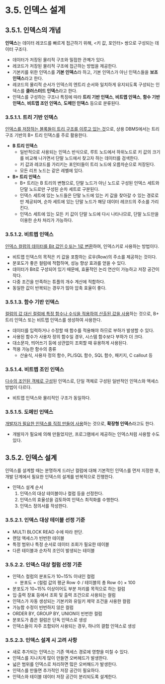 # 3.5. 인덱스 설계

## 3.5.1. 인덱스의 개념
**인덱스**는 데이터 레코드를 빠르게 접근하기 위해, <키 값, 포인터> 쌍으로 구성되는 데이터 구조다.
- 데이터가 저장된 물리적 구조와 밀접한 관꼐가 있다.
- 레코드가 저장된 물리적 구조에 접근하는 방법을 제공한다.
- 기본키를 위한 인덱스를 **기본 인덱스**라 하고, 기본 인덱스가 아닌 인덱스들을 **보조 인덱스**라고 한다.
- 레코드의 물리적 순서가 인덱스의 엔트리 순서와 일치하게 유지되도록 구성되는 인덱스를 **클러스터드 인덱스**라고 한다.
- 인덱스를 구성하는 구조나 특징에 따라 **트리 기반 인덱스**, **비트맵 인덱스**, **함수 기반 인덱스**, **비트맵 조인 인덱스**, **도메인 인덱스** 등으로 분류된다.

### 3.5.1.1. 트리 기반 인덱스
<u>인덱스를 저장하는 블록들이 트리 구조를 이루고 있는 것</u>으로, 상용 DBMS에서는 트리 구조 기반의 B+ 트리 인덱스를 주로 활용한다.
- **B 트리 인덱스**
  - 일반적으로 사용되는 인덱스 반식으로, 루트 노드에서 하위노드로 키 값의 크기를 비교해 나가면서 단말 노드에서 찾고자 하는 데이터를 검색한다.
  - 키 값과 레코드를 가리키는 포인터들이 트리 노드에 오름차순으로 저장된다.
  - 모든 리프 노드는 같은 레벨에 있다.
- **B+ 트리 인덱스**
  - B+ 트리는 B 트리의 변형으로, 단말 노드가 아닌 노드로 구성된 인덱스 세트와 단말 노드로만 구성된 순차 세트로 구분된다.
  - 인덱스 세트에 있는 노드들은 단말 노드에 있는 키 값을 찾아갈 수 있는 경로로만 제공되며, 순차 세트에 있는 단말 노드가 해당 데이터 레코드의 주소를 가리킨다.
  - 인덱스 세트에 있는 모든 키 값이 단말 노드에 다시 나타나므로, 단말 노드만을 이용한 순차 처리가 가능하다.

### 3.5.1.2. 비트맵 인덱스
<u>인덱스 컬럼의 데이터를 Bit 값인 0 또는 1로 변환</u>하여, 인덱스키로 사용하는 방법이다.
- 비트맵 인덱스의 목적은 키 값을 포함하는 로우(Row)의 주소를 제공하는 것이다.
- 분포도가 좋은 컬럼에 적합하며, 성능 향상 효과를 얻을 수 있다.
- 데이터가 Bit로 구성되어 있기 때문에, 효율적인 논리 연산이 가능하고 저장 공간이 작다.
- 다중 조건을 만족하는 튜플의 개수 계산에 적합하다.
- 동일한 값이 반복되는 경우가 많아 압축 효율이 좋다.

### 3.5.1.3. 함수 기반 인덱스
<u>컬럼의 값 대신 컬럼에 특정 함수나 수식을 적용하여 산출된 값을 사용</u>하는 것으로, B+ 트리 인덱스 또는 비트맵 인덱스를 생성하여 사용한다.
- 데이터를 입력하거나 수정할 때 함수를 적용해야 하므로 부하가 발생할 수 있다.
- 사용된 함수가 사용자 정의 함수일 경우, 시스템 함수보다 부하가 더 크다.
- 대소문자, 띄어쓰기 등에 상관없이 조회할 때 유용하게 사용된다.
- 적용 가능한 함수의 종류
  - 산술식, 사용자 정의 함수, PL/SQL 함수, SQL 함수, 패키지, C callout 등

### 3.5.1.4. 비트맵 조인 인덱스
<u>다수의 조인된 객체로 구성</u>된 인덱스로, 단일 객체로 구성된 일반적인 인덱스와 액세스 방법이 다르다.
- 비트맵 인덱스와 물리적인 구조가 동일하다.

### 3.5.1.5. 도메인 인덱스
<u>개발자가 필요한 인덱스를 직접 만들어 사용</u>하는 것으로, **확장형 인덱스**라고도 한다.
- 개발자가 필요에 의해 만들었지만, 프로그램에서 제공하는 인덱스처럼 사용할 수도 있다.

## 3.5.2. 인덱스 설계
인덱스를 설계할 때는 분명하게 드러난 컬럼에 대해 기본적인 인덱스를 먼저 지정한 후, 개발 단계에서 필요한 인덱스의 설계를 반복적으로 진행한다.
- 인덱스 설계 순서
  1. 인덱스의 대상 테이블이나 컬럼 등을 선정한다.
  2. 인덱스의 효율성을 검토하여 인덱스 최적화를 수행한다.
  3. 인덱스 정의서를 작성한다.

### 3.5.2.1. 인덱스 대상 테이블 선정 기준
- MULTI BLOCK READ 수에 따라 판단.
- 랜덤 액세스가 빈번한 테이블
- 특정 범위나 특정 순서로 데이터 조회가 필요한 테이블
- 다른 테이블과 순차적 조인이 발생되는 테이블

### 3.5.2.2. 인덱스 대상 컬럼 선정 기준
- 인덱스 컬럼의 분포도가 10~15% 이내인 컬럼
  - 분포도 = (컬럼 값의 평균 Row 수 / 테이블의 총 Row 수) × 100
- 분포도가 10~15% 이상이어도 부분 처리를 목적으로 하는 컬럼
- 입·출력 장표 등에서 조회 및 출력 조건으로 사용되는 컬럼
- 인덱스가 자동 생성되는 기본키와 유일키 제약 조건을 사용한 컬럼
- 가능함 수정이 빈번하지 않은 컬럼
- ORDER BY, GROUP BY, UNION이 빈번한 컬럼
- 분포도가 좁은 컬럼은 단독 인덱스로 생성
- 인덱스들이 자주 조합되어 사용되는 경우, 하나의 결합 인덱스로 생성

### 3.5.2.3. 인덱스 설계 시 고려 사항
- 새로 추가되는 인덱스는 기존 액세스 경로에 영향을 미칠 수 있다.
- 인덱스를 지나치게 많이 만들면 오버헤드가 발생한다.
- 넓은 범위를 인덱스로 처리하면 많은 오버해드가 발생한다.
- 인덱스를 만들면 추가적인 저장 공간이 필요하다.
- 인덱스와 테이블 데이터 저장 공간이 분리되도록 설계한다.